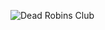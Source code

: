 ![Dead Robins Club](https://img.shields.io/badge/Dead_Robins_Club-%F0%9F%92%80_-red?style=round-square)
